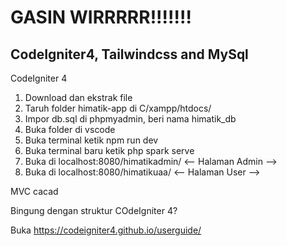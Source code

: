 # GASIN WIRRRRR!!!!!!!
## CodeIgniter4, Tailwindcss and MySql

CodeIgniter 4

1. Download dan ekstrak file
2. Taruh folder himatik-app di C/xampp/htdocs/
3. Impor db.sql di phpmyadmin, beri nama himatik_db
4. Buka folder di vscode
5. Buka terminal ketik npm run dev
6. Buka terminal baru ketik php spark serve
7. Buka di localhost:8080/himatikadmin/ <-- Halaman Admin -->
8. Buka di localhost:8080/himatikuaa/ <-- Halaman User -->


MVC cacad

Bingung dengan struktur COdeIgniter 4?

Buka https://codeigniter4.github.io/userguide/ 